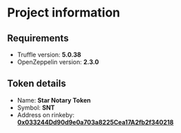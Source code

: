 # Project information

## Requirements
 - Truffle version: **5.0.38**
 - OpenZeppelin version: **2.3.0**

## Token details
 - Name: **Star Notary Token**
 - Symbol: **SNT**
 - Address on rinkeby: **[0x033244Dd90d9e0a703a8225Cea17A2fb2f340218](https://rinkeby.etherscan.io/address/0x033244Dd90d9e0a703a8225Cea17A2fb2f340218)**
